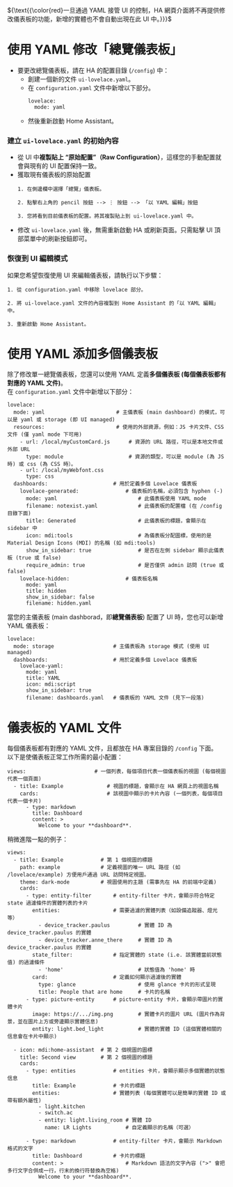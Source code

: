 ${\text{{\color{red}一旦通過 YAML 接管 UI 的控制，HA 網頁介面將不再提供修改儀表板的功能，新增的實體也不會自動出現在此 UI 中。}}}$

# 使用 YAML 修改「總覽儀表板」
- 要更改總覽儀表板，請在 HA 的配置目錄 (`/config`) 中：
  - 創建一個新的文件 `ui-lovelace.yaml`。
  - 在 `configuration.yaml` 文件中新增以下部分。
    ```
    lovelace:
      mode: yaml
    ```
  - 然後重新啟動 Home Assistant。

### 建立 `ui-lovelace.yaml` 的初始內容
- 從 UI 中**複製貼上 “原始配置”（Raw Configuration）**，這樣您的手動配置就會與現有的 UI 配置保持一致。
- 獲取現有儀表板的原始配置
  ```text
  1. 在側邊欄中選擇「總覽」儀表板。
  
  2. 點擊右上角的 pencil 按鈕 --> ⋮ 按鈕 --> 「以 YAML 編輯」按鈕

  3. 您將看到目前儀表板的配置。將其複製貼上到 ui-lovelace.yaml 中。
  ```
- 修改 `ui-lovelace.yaml` 後，無需重新啟動 HA 或刷新頁面。只需點擊 UI 頂部菜單中的刷新按鈕即可。

 ### 恢復到 UI 編輯模式
如果您希望恢復使用 UI 來編輯儀表板，請執行以下步驟：
```
1. 從 configuration.yaml 中移除 lovelace 部分。

2. 將 ui-lovelace.yaml 文件的內容複製到 Home Assistant 的「以 YAML 編輯」中。

3. 重新啟動 Home Assistant。
```


# 使用 YAML 添加多個儀表板
除了修改單一總覽儀表板，您還可以使用 YAML 定義**多個儀表板 (每個儀表板都有對應的 YAML 文件)**。<br/>
在 `configuration.yaml` 文件中新增以下部分：
```
lovelace:
  mode: yaml                       # 主儀表板 (main dashboard) 的模式，可以是 yaml 或 storage (即 UI managed)
  resources:                       # 使用的外部資源，例如：JS 卡片文件、CSS 文件 (僅 yaml mode 下可用)
    - url: /local/myCustomCard.js      # 資源的 URL 路徑，可以是本地文件或外部 URL
      type: module                     # 資源的類型，可以是 module (為 JS 時) 或 css (為 CSS 時）。
    - url: /local/myWebfont.css
      type: css
  dashboards:                     # 用於定義多個 Lovelace 儀表板
    lovelace-generated:               # 儀表板的名稱，必須包含 hyphen (-)
      mode: yaml                          # 此儀表板使用 YAML mode
      filename: notexist.yaml             # 此儀表板的配置檔 (在 /config 目錄下面)
      title: Generated                    # 此儀表板的標題，會顯示在 sidebar 中
      icon: mdi:tools                     # 為儀表板分配圖標，使用的是 Material Design Icons (MDI) 的名稱 (如 mdi:tools)
      show_in_sidebar: true               # 是否在左側 sidebar 顯示此儀表板 (true 或 false) 
      require_admin: true                 # 是否僅供 admin 訪問 (true 或 false) 
    lovelace-hidden:                  # 儀表板名稱
      mode: yaml
      title: hidden
      show_in_sidebar: false
      filename: hidden.yaml
```
當您的主儀表板 (main dashborad，即**總覽儀表板**) 配置了 UI 時，您也可以新增 YAML 儀表板：
```
lovelace:
  mode: storage                   # 主儀表板為 storage 模式 (使用 UI managed)
  dashboards:                     # 用於定義多個 Lovelace 儀表板
    lovelace-yaml:
      mode: yaml
      title: YAML
      icon: mdi:script
      show_in_sidebar: true
      filename: dashboards.yaml   # 儀表板的 YAML 文件 (見下一段落)
```

# 儀表板的 YAML 文件
每個儀表板都有對應的 YAML 文件，且都放在 HA 專案目錄的 `/config` 下面。<br/>
以下是使儀表板正常工作所需的最小配置：
```
views:                      # 一個列表，每個項目代表一個儀表板的視圖 (每個視圖代表一個頁面)
  - title: Example              # 視圖的標題，會顯示在 HA 網頁上的視圖名稱
    cards:                      # 該視圖中顯示的卡片內容 (一個列表，每個項目代表一個卡片)
      - type: markdown
        title: Dashboard
        content: >
          Welcome to your **dashboard**.
```
稍微進階一點的例子：
```
views:
  - title: Example            # 第 1 個視圖的標題
    path: example             # 定義視圖的唯一 URL 路徑 (如 /lovelace/example) 方便用戶通過 URL 訪問特定視圖。
    theme: dark-mode          # 視圖使用的主題 (需事先在 HA 的前端中定義)
    cards:
      - type: entity-filter       # entity-filter 卡片，會顯示符合特定 state 過濾條件的實體列表的卡片
        entities:                 # 需要過濾的實體列表（如設備追蹤器、燈光等）    
          - device_tracker.paulus         # 實體 ID 為 device_tracker.paulus 的實體
          - device_tracker.anne_there     # 實體 ID 為 device_tracker.paulus 的實體
        state_filter:             # 指定實體的 state (i.e. 該實體當前狀態值) 的過濾條件
          - 'home'                        # 狀態值為 'home' 時
        card:                     # 定義如何顯示過濾後的實體
          type: glance                    # 使用 glance 卡片的形式呈現
          title: People that are home     # 卡片的名稱
      - type: picture-entity      # picture-entity 卡片，會顯示帶圖片的實體卡片
        image: https://.../img.png        # 實體卡片的圖片 URL (圖片作為背景，並在圖片上方或旁邊顯示實體信息)
        entity: light.bed_light           # 實體的實體 ID (這個實體相關的信息會在卡片中顯示)

  - icon: mdi:home-assistant  # 第 2 個視圖的圖標
    title: Second view        # 第 2 個視圖的標題
    cards:
      - type: entities            # entities 卡片，會顯示顯示多個實體的狀態信息
        title: Example            # 卡片的標題
        entities:                 # 實體列表 (每個實體可以是簡單的實體 ID 或帶有額外屬性)
          - light.kitchen
          - switch.ac
          - entity: light.living_room # 實體 ID
            name: LR Lights           # 自定義顯示的名稱（可選）

      - type: markdown            # entity-filter 卡片，會顯示 Markdown 格式的文字
        title: Dashboard          # 卡片的標題
        content: >                    # Markdown 語法的文字內容 (">" 會把多行文字合併成一行，行末的換行符替換為空格)
          Welcome to your **dashboard**.
```
